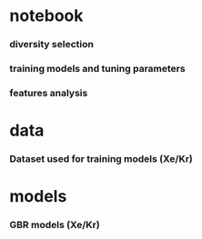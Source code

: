 # notebook
### diversity selection
### training models and tuning parameters
### features analysis

# data
### Dataset used for training models (Xe/Kr)


# models
### GBR models (Xe/Kr)
